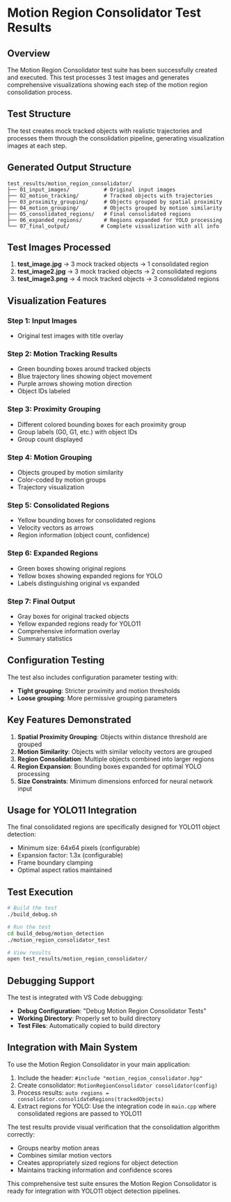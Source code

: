 # Motion Region Consolidator Test Results

## Overview

The Motion Region Consolidator test suite has been successfully created and executed. This test processes 3 test images and generates comprehensive visualizations showing each step of the motion region consolidation process.

## Test Structure

The test creates mock tracked objects with realistic trajectories and processes them through the consolidation pipeline, generating visualization images at each step.

## Generated Output Structure

```
test_results/motion_region_consolidator/
├── 01_input_images/           # Original input images
├── 02_motion_tracking/        # Tracked objects with trajectories
├── 03_proximity_grouping/     # Objects grouped by spatial proximity
├── 04_motion_grouping/        # Objects grouped by motion similarity
├── 05_consolidated_regions/   # Final consolidated regions
├── 06_expanded_regions/       # Regions expanded for YOLO processing
└── 07_final_output/          # Complete visualization with all info
```

## Test Images Processed

1. **test_image.jpg** → 3 mock tracked objects → 1 consolidated region
2. **test_image2.jpg** → 3 mock tracked objects → 2 consolidated regions  
3. **test_image3.png** → 4 mock tracked objects → 3 consolidated regions

## Visualization Features

### Step 1: Input Images
- Original test images with title overlay

### Step 2: Motion Tracking Results
- Green bounding boxes around tracked objects
- Blue trajectory lines showing object movement
- Purple arrows showing motion direction
- Object IDs labeled

### Step 3: Proximity Grouping
- Different colored bounding boxes for each proximity group
- Group labels (G0, G1, etc.) with object IDs
- Group count displayed

### Step 4: Motion Grouping  
- Objects grouped by motion similarity
- Color-coded by motion groups
- Trajectory visualization

### Step 5: Consolidated Regions
- Yellow bounding boxes for consolidated regions
- Velocity vectors as arrows
- Region information (object count, confidence)

### Step 6: Expanded Regions
- Green boxes showing original regions
- Yellow boxes showing expanded regions for YOLO
- Labels distinguishing original vs expanded

### Step 7: Final Output
- Gray boxes for original tracked objects
- Yellow expanded regions ready for YOLO11
- Comprehensive information overlay
- Summary statistics

## Configuration Testing

The test also includes configuration parameter testing with:
- **Tight grouping**: Stricter proximity and motion thresholds
- **Loose grouping**: More permissive grouping parameters

## Key Features Demonstrated

1. **Spatial Proximity Grouping**: Objects within distance threshold are grouped
2. **Motion Similarity**: Objects with similar velocity vectors are grouped
3. **Region Consolidation**: Multiple objects combined into larger regions
4. **Region Expansion**: Bounding boxes expanded for optimal YOLO processing
5. **Size Constraints**: Minimum dimensions enforced for neural network input

## Usage for YOLO11 Integration

The final consolidated regions are specifically designed for YOLO11 object detection:
- Minimum size: 64x64 pixels (configurable)
- Expansion factor: 1.3x (configurable)
- Frame boundary clamping
- Optimal aspect ratios maintained

## Test Execution

```bash
# Build the test
./build_debug.sh

# Run the test
cd build_debug/motion_detection
./motion_region_consolidator_test

# View results
open test_results/motion_region_consolidator/
```

## Debugging Support

The test is integrated with VS Code debugging:
- **Debug Configuration**: "Debug Motion Region Consolidator Tests"
- **Working Directory**: Properly set to build directory
- **Test Files**: Automatically copied to build directory

## Integration with Main System

To use the Motion Region Consolidator in your main application:

1. Include the header: `#include "motion_region_consolidator.hpp"`
2. Create consolidator: `MotionRegionConsolidator consolidator(config)`
3. Process results: `auto regions = consolidator.consolidateRegions(trackedObjects)`
4. Extract regions for YOLO: Use the integration code in `main.cpp` where consolidated regions are passed to YOLO11

The test results provide visual verification that the consolidation algorithm correctly:
- Groups nearby motion areas
- Combines similar motion vectors
- Creates appropriately sized regions for object detection
- Maintains tracking information and confidence scores

This comprehensive test suite ensures the Motion Region Consolidator is ready for integration with YOLO11 object detection pipelines.
